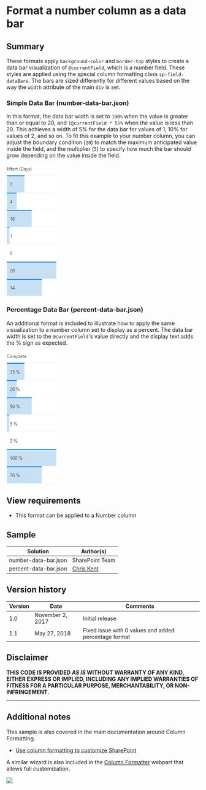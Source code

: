 # Format a number column as a data bar

## Summary
These formats apply `background-color` and `border-top` styles to create a data bar visualization of `@currentField`, which is a number field. These styles are applied using the special column formatting class `sp-field-dataBars`. The bars are sized differently for different values based on the way the `width` attribute of the main `div` is set.

### Simple Data Bar (number-data-bar.json)
In this format, the data bar width is set to `100%` when the value is greater than or equal to 20, and `(@currentField * 5)%` when the value is less than 20. This achieves a width of 5% for the data bar for values of 1, 10% for values of 2, and so on. To fit this example to your number column, you can adjust the boundary condition (`20`) to match the maximum anticipated value inside the field, and the multiplier (`5`) to specify how much the bar should grow depending on the value inside the field.

![screenshot of the Simple Data Bar](./screenshot.png)

### Percentage Data Bar (percent-data-bar.json)
An additional format is included to illustrate how to apply the same visualization to a number column set to display as a percent. The data bar width is set to the `@currentField`'s value directly and the display text adds the % sign as expected.

![screenshot of the Percentage Data Bar](./screenshot-percent.png)

## View requirements
- This format can be applied to a Number column

## Sample

Solution|Author(s)
--------|---------
number-data-bar.json | SharePoint Team
percent-data-bar.json | [Chris Kent](https://twitter.com/thechriskent)

## Version history

Version|Date|Comments
-------|----|--------
1.0|November 2, 2017|Initial release
1.1|May 27, 2018|Fixed issue with 0 values and added percentage format

## Disclaimer
**THIS CODE IS PROVIDED *AS IS* WITHOUT WARRANTY OF ANY KIND, EITHER EXPRESS OR IMPLIED, INCLUDING ANY IMPLIED WARRANTIES OF FITNESS FOR A PARTICULAR PURPOSE, MERCHANTABILITY, OR NON-INFRINGEMENT.**

---

## Additional notes
This sample is also covered in the main documentation around Column Formatting.

- [Use column formatting to customize SharePoint](https://docs.microsoft.com/en-us/sharepoint/dev/declarative-customization/column-formatting)

A similar wizard is also included in the [Column Formatter](https://github.com/SharePoint/sp-dev-solutions/blob/master/solutions/ColumnFormatter/README.md) webpart that allows full customization.

<img src="https://telemetry.sharepointpnp.com/sp-dev-list-formatting/column-samples/number-data-bar" />